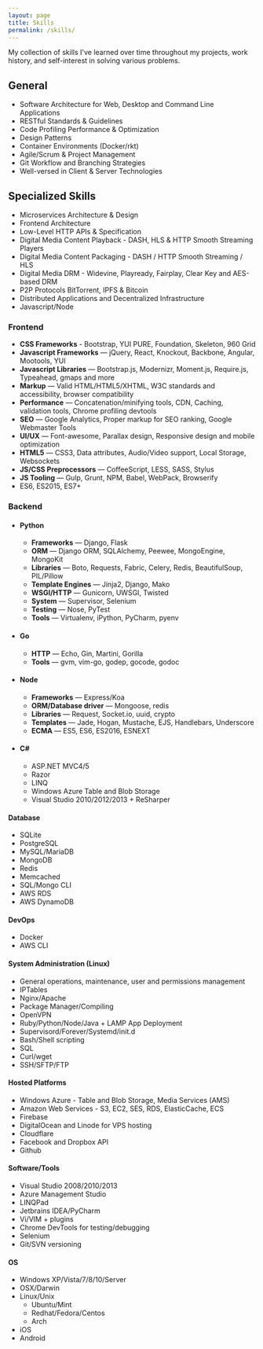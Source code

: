 ```yaml
---
layout: page
title: Skills
permalink: /skills/
---
```


My collection of skills I've learned over time throughout my projects, work history, and self-interest in
solving various problems.

## General
* Software Architecture for Web, Desktop and Command Line Applications
* RESTful Standards & Guidelines
* Code Profiling Performance & Optimization
* Design Patterns
* Container Environments (Docker/rkt)
* Agile/Scrum & Project Management
* Git Workflow and Branching Strategies
* Well-versed in Client & Server Technologies

## Specialized Skills
* Microservices Architecture & Design
* Frontend Architecture
* Low-Level HTTP APIs & Specification
* Digital Media Content Playback - DASH, HLS & HTTP Smooth Streaming Players
* Digital Media Content Packaging - DASH / HTTP Smooth Streaming / HLS
* Digital Media DRM - Widevine, Playready, Fairplay, Clear Key and AES-based DRM
* P2P Protocols BitTorrent, IPFS & Bitcoin
* Distributed Applications and Decentralized Infrastructure
* Javascript/Node

### Frontend
* **CSS Frameworks** - Bootstrap, YUI PURE, Foundation, Skeleton, 960 Grid
* **Javascript Frameworks** &mdash; jQuery, React, Knockout, Backbone, Angular, Mootools, YUI
* **Javascript Libraries** &mdash; Bootstrap.js, Modernizr, Moment.js, Require.js, Typeahead, gmaps and more
* **Markup** &mdash; Valid HTML/HTML5/XHTML, W3C standards and accessibility, browser compatibility
* **Performance** &mdash; Concatenation/minifying tools, CDN, Caching, validation tools, Chrome profiling devtools
* **SEO** &mdash; Google Analytics, Proper markup for SEO ranking, Google Webmaster Tools
* **UI/UX** &mdash; Font-awesome, Parallax design, Responsive design and mobile optimization
* **HTML5** &mdash; CSS3, Data attributes, Audio/Video support, Local Storage, Websockets
* **JS/CSS Preprocessors** &mdash; CoffeeScript, LESS, SASS, Stylus
* **JS Tooling** &mdash; Gulp, Grunt, NPM, Babel, WebPack, Browserify
* ES6, ES2015, ES7+

### Backend
* #### **Python**
    * **Frameworks** &mdash; Django, Flask
    * **ORM** &mdash; Django ORM, SQLAlchemy, Peewee, MongoEngine, MongoKit
    * **Libraries** &mdash; Boto, Requests, Fabric, Celery, Redis, BeautifulSoup, PIL/Pillow
    * **Template Engines** &mdash; Jinja2, Django, Mako
    * **WSGI/HTTP** &mdash; Gunicorn, UWSGI, Twisted
    * **System** &mdash; Supervisor, Selenium
    * **Testing** &mdash; Nose, PyTest
    * **Tools** &mdash; Virtualenv, iPython, PyCharm, pyenv
* #### **Go**
    * **HTTP** &mdash; Echo, Gin, Martini, Gorilla
    * **Tools** &mdash; gvm, vim-go, godep, gocode, godoc
* #### **Node**
    * **Frameworks** &mdash; Express/Koa
    * **ORM/Database driver** &mdash; Mongoose, redis
    * **Libraries** &mdash; Request, Socket.io, uuid, crypto
    * **Templates** &mdash; Jade, Hogan, Mustache, EJS, Handlebars, Underscore
    * **ECMA** &mdash; ES5, ES6, ES2016, ESNEXT
* #### **C#**
    * ASP.NET MVC4/5
    * Razor
    * LINQ
    * Windows Azure Table and Blob Storage
    * Visual Studio 2010/2012/2013 + ReSharper

#### **Database**
* SQLite
* PostgreSQL
* MySQL/MariaDB
* MongoDB
* Redis
* Memcached
* SQL/Mongo CLI
* AWS RDS
* AWS DynamoDB

#### **DevOps**
* Docker
* AWS CLI

#### **System Administration (Linux)**
* General operations, maintenance, user and permissions management
* IPTables
* Nginx/Apache
* Package Manager/Compiling
* OpenVPN
* Ruby/Python/Node/Java + LAMP App Deployment
* Supervisord/Forever/Systemd/init.d
* Bash/Shell scripting
* SQL
* Curl/wget
* SSH/SFTP/FTP

#### **Hosted Platforms**
* Windows Azure - Table and Blob Storage, Media Services (AMS)
* Amazon Web Services - S3, EC2, SES, RDS, ElasticCache, ECS
* Firebase
* DigitalOcean and Linode for VPS hosting
* Cloudflare
* Facebook and Dropbox API
* Github

#### **Software/Tools**
* Visual Studio 2008/2010/2013
* Azure Management Studio
* LINQPad
* Jetbrains IDEA/PyCharm
* Vi/VIM + plugins
* Chrome DevTools for testing/debugging
* Selenium
* Git/SVN versioning

#### **OS**
* Windows XP/Vista/7/8/10/Server
* OSX/Darwin
* Linux/Unix
    * Ubuntu/Mint
    * Redhat/Fedora/Centos
    * Arch
* iOS
* Android

